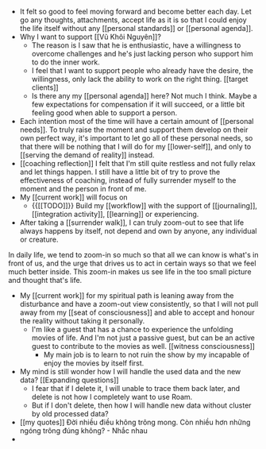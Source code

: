 - It felt so good to feel moving forward and become better each day. Let go any thoughts, attachments, accept life as it is so that I could enjoy the life itself without any [[personal standards]] or [[personal agenda]]. 
- Why I want to support [[Vũ Khôi Nguyên]]?
    - The reason is I saw that he is enthusiastic, have a willingness to overcome challenges and he's just lacking person who support him to do the inner work.
    - I feel that I want to support people who already have the desire, the willingness, only lack the ability to work on the right thing. [[target clients]]
    - Is there any my [[personal agenda]] here? Not much I think. Maybe a few expectations for compensation if it will succeed, or a little bit feeling good when able to support a person.
- Each intention most of the time will have a certain amount of [[personal needs]]. To truly raise the moment and support them develop on their own perfect way, it's important to let go all of these personal needs, so that there will be nothing that I will do for my [[lower-self]], and only to [[serving the demand of reality]] instead.
- [[coaching reflection]] I felt that I'm still quite restless and not fully relax and let things happen. I still have a little bit of try to prove the effectiveness of coaching, instead of fully surrender myself to the moment and the person in front of me.
- My [[current work]] will focus on
    - {{[[TODO]]}} Build my [[workflow]] with the support of [[journaling]], [[integration activity]], [[learning]] or experiencing.
- After taking a [[surrender walk]], I can truly zoom-out to see that life always happens by itself, not depend and own by anyone, any individual or creature. 

In daily life, we tend to zoom-in so much so that all we can know is what's in front of us, and the urge that drives us to act in certain ways so that we feel much better inside. This zoom-in makes us see life in the too small picture and thought that's life.
- My [[current work]] for my spiritual path is leaning away from the disturbance and have a zoom-out view consistently, so that I will not pull away from my [[seat of consciousness]] and able to accept and honour the reality without taking it personally. 
    - I'm like a guest that has a chance to experience the unfolding movies of life. And I'm not just a passive guest, but can be an active guest to contribute to the movies as well. [[witness consciousness]]
        - My main job is to learn to not ruin the show by my incapable of enjoy the movies by itself first.
- My mind is still wonder how I will handle the used data and the new data? [[Expanding questions]]
    - I fear that if I delete it, I will unable to trace them back later, and delete is not how I completely want to use Roam.
    - But if I don't delete, then how I will handle new data without cluster by old processed data?
- [[my quotes]]
Đời nhiều điều không trông mong. 
Còn nhiều hơn những ngóng trông đúng không? - Nhắc nhau
- 
